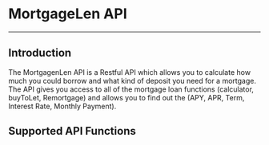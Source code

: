 # MortgageLen API
<hr/>

## Introduction
The MortgagenLen API is a Restful API which allows you to calculate how much you could borrow and what kind of deposit you need for a mortgage. The API gives you access to all of the mortgage loan functions (calculator, buyToLet, Remortgage) and allows you to find out the (APY, APR, Term, Interest Rate, Monthly Payment).

## Supported API Functions
